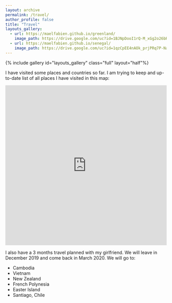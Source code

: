 ```yaml
---
layout: archive
permalink: /travel/
author_profile: false
title: "Travel"
layouts_gallery:
  - url: https://maelfabien.github.io/greenland/
    image_path: https://drive.google.com/uc?id=1BJNpDooI1rQ-M_xGg2o26bR8v-aPZkzY
  - url: https://maelfabien.github.io/senegal/
    image_path: https://drive.google.com/uc?id=1qzCpEE4nAOk_prjPRq7P-NaFsmJVWwOE
---
```


{% include gallery id="layouts_gallery" class="full" layout="half"%}

I have visited some places and countries so far. I am trying to keep and up-to-date list of all places I have visited in this map:

<iframe src="https://www.google.com/maps/d/u/0/embed?mid=1VWuZwynxjcC3zpH3tX6cceM2D3367RfL" width="100%" height="500" frameBorder="0"></iframe>

I also have a 3 months travel planned with my girlfriend. We will leave in December 2019 and come back in March 2020. We will go to:
- Cambodia
- Vietnam
- New Zealand
- French Polynesia
- Easter Island
- Santiago, Chile